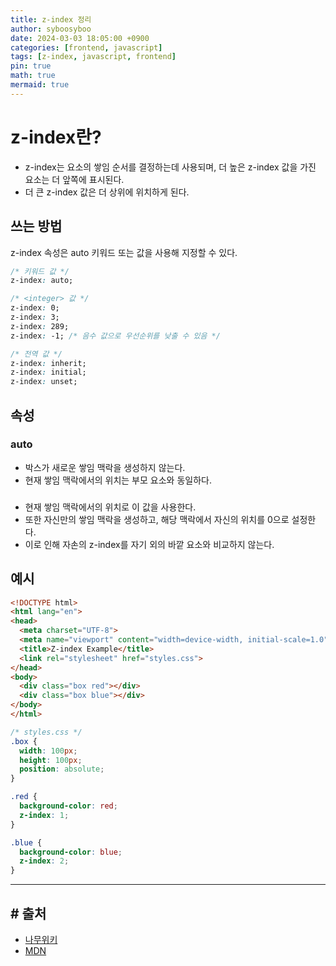 ```yaml
---
title: z-index 정리
author: syboosyboo
date: 2024-03-03 18:05:00 +0900
categories: [frontend, javascript]
tags: [z-index, javascript, frontend]
pin: true
math: true
mermaid: true
---
```


# z-index란?
- z-index는 요소의 쌓임 순서를 결정하는데 사용되며, 더 높은 z-index 값을 가진 요소는 더 앞쪽에 표시된다. 
- 더 큰 z-index 값은 더 상위에 위치하게 된다.


## 쓰는 방법
z-index 속성은 auto 키워드 또는 <integer> 값을 사용해 지정할 수 있다.

```css
/* 키워드 값 */
z-index: auto;

/* <integer> 값 */
z-index: 0;
z-index: 3;
z-index: 289;
z-index: -1; /* 음수 값으로 우선순위를 낮출 수 있음 */

/* 전역 값 */
z-index: inherit;
z-index: initial;
z-index: unset;
```

## 속성
### auto
- 박스가 새로운 쌓임 맥락을 생성하지 않는다. 
- 현재 쌓임 맥락에서의 위치는 부모 요소와 동일하다.

### <integer>
- 현재 쌓임 맥락에서의 위치로 이 값을 사용한다. 
- 또한 자신만의 쌓임 맥락을 생성하고, 해당 맥락에서 자신의 위치를 0으로 설정한다. 
- 이로 인해 자손의 z-index를 자기 외의 바깥 요소와 비교하지 않는다.

## 예시
```html
<!DOCTYPE html>
<html lang="en">
<head>
  <meta charset="UTF-8">
  <meta name="viewport" content="width=device-width, initial-scale=1.0">
  <title>Z-index Example</title>
  <link rel="stylesheet" href="styles.css">
</head>
<body>
  <div class="box red"></div>
  <div class="box blue"></div>
</body>
</html>
```

```css
/* styles.css */
.box {
  width: 100px;
  height: 100px;
  position: absolute;
}

.red {
  background-color: red;
  z-index: 1;
}

.blue {
  background-color: blue;
  z-index: 2;
}

```

---
##  # 출처
- [나무위키](https://namu.wiki/)
- [MDN](https://developer.mozilla.org/ko/docs/Web/CSS/z-index)
